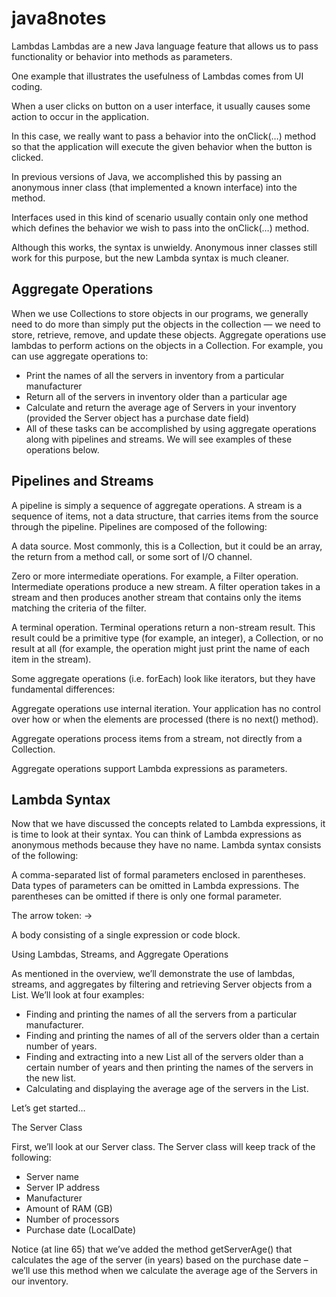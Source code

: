 # java8notes
Lambdas
Lambdas are a new Java language feature that allows us to pass functionality or behavior into methods as parameters.

One example that illustrates the usefulness of Lambdas comes from UI coding. 

When a user clicks on button on a user interface, it usually causes some action to occur in the application. 

In this case, we really want to pass a behavior into the onClick(…) method so that the application will execute the given behavior when the button is clicked. 

In previous versions of Java, we accomplished this by passing an anonymous inner class (that implemented a known interface) into the method. 

Interfaces used in this kind of scenario usually contain only one method which defines the behavior we wish to pass into the onClick(…) method. 

Although this works, the syntax is unwieldy. Anonymous inner classes still work for this purpose, but the new Lambda syntax is much cleaner.


Aggregate Operations
--------------------------

When we use Collections to store objects in our programs, we generally need to do more than simply put the objects in the collection — we need to store, retrieve, remove, and update these objects. Aggregate operations use lambdas to perform actions on the objects in a Collection. For example, you can use aggregate operations to:

- Print the names of all the servers in inventory from a particular manufacturer
- Return all of the servers in inventory older than a particular age
- Calculate and return the average age of Servers in your inventory (provided the Server object has a purchase date field)
- All of these tasks can be accomplished by using aggregate operations along with pipelines and streams. We will see examples of these operations below.

Pipelines and Streams
-------------------------------

A pipeline is simply a sequence of aggregate operations. A stream is a sequence of items, not a data structure, that carries items from the source through the pipeline. Pipelines are composed of the following:

A data source. Most commonly, this is a Collection, but it could be an array, the return from a method call, or some sort of I/O channel.

Zero or more intermediate operations. For example, a Filter operation. Intermediate operations produce a new stream. A filter operation takes in a stream and then produces another stream that contains only the items matching the criteria of the filter.

A terminal operation. Terminal operations return a non-stream result. This result could be a primitive type (for example, an integer), a Collection, or no result at all (for example, the operation might just print the name of each item in the stream).

Some aggregate operations (i.e. forEach) look like iterators, but they have fundamental differences:


Aggregate operations use internal iteration. Your application has no control over how or when the elements are processed (there is no next() method).

Aggregate operations process items from a stream, not directly from a Collection.

Aggregate operations support Lambda expressions as parameters.

Lambda Syntax
--------------

Now that we have discussed the concepts related to Lambda expressions, it is time to look at their syntax. You can think of Lambda expressions as anonymous methods because they have no name. Lambda syntax consists of the following:

A comma-separated list of formal parameters enclosed in parentheses. Data types of parameters can be omitted in Lambda expressions. The parentheses can be omitted if there is only one formal parameter.

The arrow token: ->

A body consisting of a single expression or code block.

Using Lambdas, Streams, and Aggregate Operations

As mentioned in the overview, we’ll demonstrate the use of lambdas, streams, and aggregates by filtering and retrieving Server objects from a List. We’ll look at four examples:

- Finding and printing the names of all the servers from a particular manufacturer.
- Finding and printing the names of all of the servers older than a certain number of years.
- Finding and extracting into a new List all of the servers older than a certain number of years and then printing the names of the servers in the new list.
- Calculating and displaying the average age of the servers in the List.

Let’s get started…

The Server Class

First, we’ll look at our Server class. The Server class will keep track of the following:

- Server name
- Server IP address
- Manufacturer
- Amount of RAM (GB)
- Number of processors
- Purchase date (LocalDate)

Notice (at line 65) that we’ve added the method getServerAge() that calculates the age of the server (in years) based on the purchase date – we’ll use this method when we calculate the average age of the Servers in our inventory.

